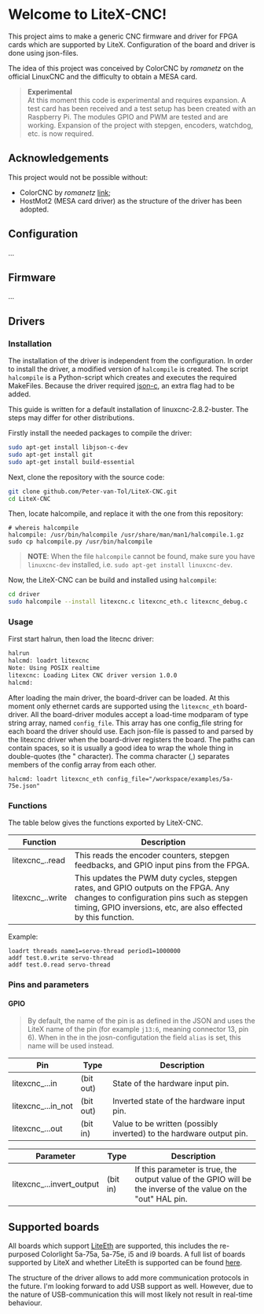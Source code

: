 # Welcome to LiteX-CNC!

This project aims to make a generic CNC firmware and driver for FPGA cards which are supported by LiteX. Configuration of the board and driver is done using json-files.

The idea of this project was conceived by ColorCNC by *romanetz* on the official LinuxCNC and the difficulty to obtain a MESA card.

> **Experimental** <br>
> At this moment this code is experimental and requires expansion. A test card has been received and a test setup has been created with an Raspberry Pi. The modules GPIO and PWM are tested and are working. Expansion of the project with stepgen, encoders, watchdog, etc. is now required.

## Acknowledgements
This project would not be possible without:
- ColorCNC by *romanetz* [link](https://forum.linuxcnc.org/27-driver-boards/44422-colorcnc?start=0);
- HostMot2 (MESA card driver) as the structure of the driver has been adopted.

## Configuration
...

## Firmware
...

## Drivers

### Installation
The installation of the driver is independent from the configuration. In order to install the driver, a modified version of `halcompile` is created. The script `halcompile` is a Python-script which creates and executes the required MakeFiles. Because the driver required [json-c](https://github.com/json-c/json-c), an extra flag had to be added.

This guide is written for a default installation of linuxcnc-2.8.2-buster. The steps may differ for other distributions.

Firstly install the needed packages to compile the driver:
```bash
sudo apt-get install libjson-c-dev
sudo apt-get install git
sudo apt-get install build-essential
```

Next, clone the repository with the source code:
```bash
git clone github.com/Peter-van-Tol/LiteX-CNC.git
cd LiteX-CNC
```

Then, locate halcompile, and replace it with the one from this repository:
```
# whereis halcompile
halcompile: /usr/bin/halcompile /usr/share/man/man1/halcompile.1.gz
sudo cp halcompile.py /usr/bin/halcompile
```

> **NOTE**: When the file `halcompile` cannot be found, make sure you have `linuxcnc-dev` installed, i.e. `sudo apt-get install linuxcnc-dev`.

Now, the LiteX-CNC can be build and installed using `halcompile`:
```bash
cd driver
sudo halcompile --install litexcnc.c litexcnc_eth.c litexcnc_debug.c 
```

### Usage
First start halrun, then load the litecnc driver:
```bash
halrun
halcmd: loadrt litexcnc
Note: Using POSIX realtime
litexcnc: Loading Litex CNC driver version 1.0.0
halcmd: 
```

After loading the main driver, the board-driver can be loaded. At this moment only ethernet cards are supported using the `litexcnc_eth` board-driver. All the board-driver modules accept a load-time modparam of type string array, named `config_file`. This array has one config_file string for each board the driver should use. Each json-file is passed to and parsed by the litexcnc driver when the board-driver registers the board. The paths can contain spaces, so it is usually a good idea to wrap the whole thing in double-quotes (the " character). The comma character (,) separates members of the config array from each other.
```
halcmd: loadrt litexcnc_eth config_file="/workspace/examples/5a-75e.json"
```

### Functions

The table below gives the functions exported by LiteX-CNC. 

| Function        | Description |
|-----------------|-------------|
| litexcnc_<BoardName>.<BoardNum>.read | This reads the encoder counters, stepgen feedbacks, and GPIO input pins from the FPGA. |
| litexcnc_<BoardName>.<BoardNum>.write     | This updates the PWM duty cycles, stepgen rates, and GPIO outputs on the FPGA. Any changes to configuration pins such as stepgen timing, GPIO inversions, etc, are also effected by this function. |

Example:
```
loadrt threads name1=servo-thread period1=1000000
addf test.0.write servo-thread
addf test.0.read servo-thread
```

### Pins and parameters

#### GPIO

> By default, the name of the pin is as defined in the JSON and uses the LiteX name of the pin (for example `j13:6`, meaning connector 13, pin 6). When in the in the josn-configutation the field `alias` is set, this name will be used instead.

| Pin        | Type | Description |
|------------|------|-------------|
|litexcnc_<BoardName>.<BoardNum>.<PinName>.in | (bit out) | State of the hardware input pin.
|litexcnc_<BoardName>.<BoardNum>.<PinName>.in_not | (bit out) | Inverted state of the hardware input pin.
|litexcnc_<BoardName>.<BoardNum>.<PinName>.out | (bit in) | Value to be written (possibly inverted) to the hardware output pin.

| Parameter  | Type | Description |
|------------|------|-------------|
|litexcnc_<BoardName>.<BoardNum>.<PinName>.invert_output | (bit in) | If this parameter is true, the output value of the GPIO will be the inverse of the value on the "out" HAL pin.

## Supported boards
All boards which support [LiteEth](https://github.com/enjoy-digital/liteeth) are supported, this includes the re-purposed Colorlight 5a-75a, 5a-75e, i5 and i9 boards. A full list of boards supported by LiteX and whether LiteEth is supported can be found [here](https://github.com/litex-hub/litex-boards).

The structure of the driver allows to add more communication protocols in the future. I'm looking forward to add USB support as well. However, due to the nature of USB-communication this will most likely not result in real-time behaviour.
 
